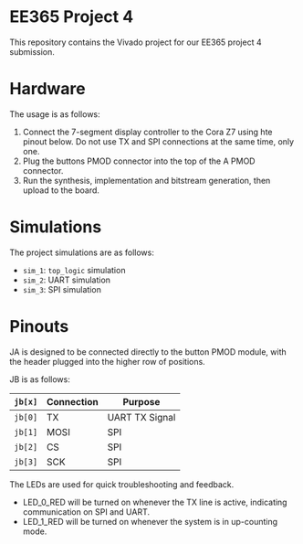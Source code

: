 # EE365 Project 4

This repository contains the Vivado project for our EE365 project 4 submission.

# Hardware

The usage is as follows:

1. Connect the 7-segment display controller to the Cora Z7 using hte pinout below. Do not use TX and SPI connections at the same time, only one.
2. Plug the buttons PMOD connector into the top of the A PMOD connector.
3. Run the synthesis, implementation and bitstream generation, then upload to the board.

# Simulations

The project simulations are as follows:

- `sim_1`: `top_logic` simulation
- `sim_2`: UART simulation
- `sim_3`: SPI simulation

# Pinouts

JA is designed to be connected directly to the button PMOD module, with the header plugged into the higher row of positions.

JB is as follows:

| `jb[x]` | Connection | Purpose        |
|---------|------------|----------------|
| `jb[0]` | TX         | UART TX Signal |
| `jb[1]` | MOSI       | SPI            |
| `jb[2]` | CS         | SPI            |
| `jb[3]` | SCK        | SPI            |

The LEDs are used for quick troubleshooting and feedback. 

- LED_0_RED will be turned on whenever the TX line is active, indicating communication on SPI and UART.
- LED_1_RED will be turned on whenever the system is in up-counting mode.
